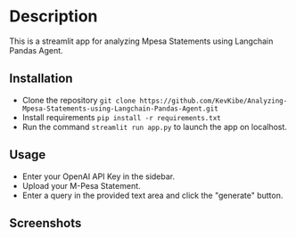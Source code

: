# Description
This is a streamlit app for analyzing Mpesa Statements using Langchain Pandas Agent.

## Installation
- Clone the repository `git clone https://github.com/KevKibe/Analyzing-Mpesa-Statements-using-Langchain-Pandas-Agent.git`
- Install requirements `pip install -r requirements.txt`
- Run the command `streamlit run app.py` to launch the app on localhost.

## Usage 
- Enter your OpenAI API Key in the sidebar.
- Upload your M-Pesa Statement.
- Enter a query in the provided text area and click the "generate" button.

## Screenshots
